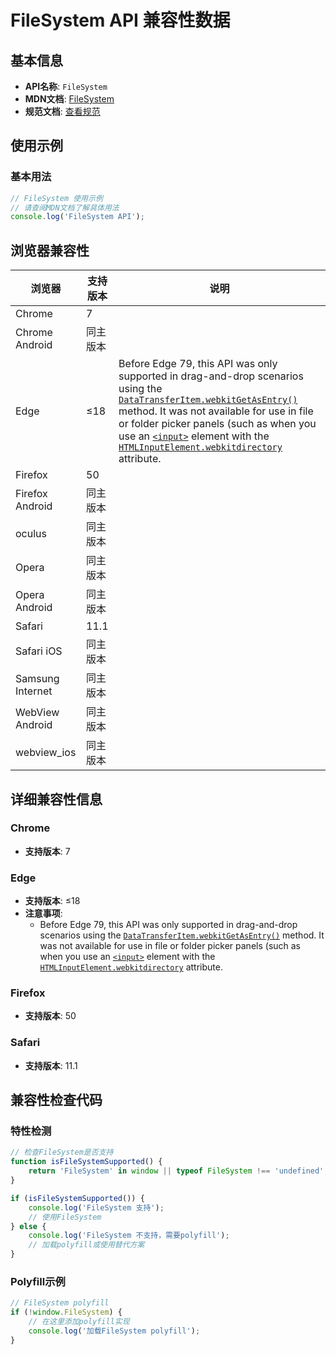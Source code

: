 # FileSystem API 兼容性数据

## 基本信息

- **API名称**: `FileSystem`
- **MDN文档**: [FileSystem](https://developer.mozilla.org/docs/Web/API/FileSystem)
- **规范文档**: [查看规范](https://wicg.github.io/entries-api/#api-domfilesystem)

## 使用示例

### 基本用法

```javascript
// FileSystem 使用示例
// 请查阅MDN文档了解具体用法
console.log('FileSystem API');
```

## 浏览器兼容性

| 浏览器 | 支持版本 | 说明 |
|--------|----------|------|
| Chrome | 7 |  |
| Chrome Android | 同主版本 |  |
| Edge | ≤18 | Before Edge 79, this API was only supported in drag-and-drop scenarios using the [`DataTransferItem.webkitGetAsEntry()`](https://developer.mozilla.org/docs/Web/API/DataTransferItem/webkitGetAsEntry) method. It was not available for use in file or folder picker panels (such as when you use an [`<input>`](https://developer.mozilla.org/docs/Web/HTML/Reference/Elements/input) element with the [`HTMLInputElement.webkitdirectory`](https://developer.mozilla.org/docs/Web/API/HTMLInputElement/webkitdirectory) attribute. |
| Firefox | 50 |  |
| Firefox Android | 同主版本 |  |
| oculus | 同主版本 |  |
| Opera | 同主版本 |  |
| Opera Android | 同主版本 |  |
| Safari | 11.1 |  |
| Safari iOS | 同主版本 |  |
| Samsung Internet | 同主版本 |  |
| WebView Android | 同主版本 |  |
| webview_ios | 同主版本 |  |

## 详细兼容性信息

### Chrome

- **支持版本**: 7

### Edge

- **支持版本**: ≤18
- **注意事项**:
  - Before Edge 79, this API was only supported in drag-and-drop scenarios using the [`DataTransferItem.webkitGetAsEntry()`](https://developer.mozilla.org/docs/Web/API/DataTransferItem/webkitGetAsEntry) method. It was not available for use in file or folder picker panels (such as when you use an [`<input>`](https://developer.mozilla.org/docs/Web/HTML/Reference/Elements/input) element with the [`HTMLInputElement.webkitdirectory`](https://developer.mozilla.org/docs/Web/API/HTMLInputElement/webkitdirectory) attribute.

### Firefox

- **支持版本**: 50

### Safari

- **支持版本**: 11.1

## 兼容性检查代码

### 特性检测

```javascript
// 检查FileSystem是否支持
function isFileSystemSupported() {
    return 'FileSystem' in window || typeof FileSystem !== 'undefined';
}

if (isFileSystemSupported()) {
    console.log('FileSystem 支持');
    // 使用FileSystem
} else {
    console.log('FileSystem 不支持，需要polyfill');
    // 加载polyfill或使用替代方案
}
```

### Polyfill示例

```javascript
// FileSystem polyfill
if (!window.FileSystem) {
    // 在这里添加polyfill实现
    console.log('加载FileSystem polyfill');
}
```


